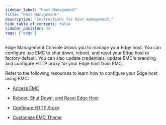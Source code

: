 ```yaml
---
sidebar_label: "Host Management"
title: "Host Management"
description: "Instructions for host management."
hide_table_of_contents: false
sidebar_position: 32
tags: ["edge"]
---
```


Edge Management Console allows you to manage your Edge host. You can configure use EMC to shut down, reboot, and reset
your Edge host to factory default. You can also update credentials, update EMC's branding and configure HTTP proxy for
your Edge host from EMC.

Refer to the following resources to learn how to configure your Edge host using EMC:

- [Access EMC](./access-console.md)

- [Reboot, Shut Down, and Reset Edge Host](./reset-reboot.md)

- [Configure HTTP Proxy](./configure-proxy.md)

- [Customize EMC Theme](./theming.md)
